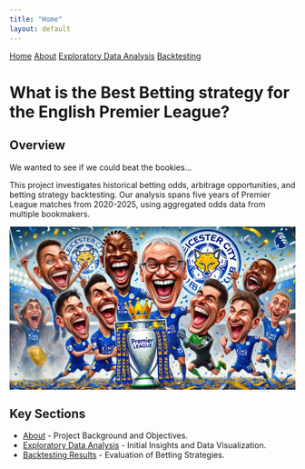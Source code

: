 ```yaml
---
title: "Home"
layout: default
---
```


<link rel="stylesheet" type="text/css" href="./assets/css/style.css">

<div class="header">
    <a href="index.html">Home</a>
    <a href="about.html">About</a>
    <a href="eda.html">Exploratory Data Analysis</a>
    <a href="backtesting.html">Backtesting</a>
</div>

# What is the Best Betting strategy for the English Premier League?

## Overview

We wanted to see if we could beat the bookies...

This project investigates historical betting odds, arbitrage opportunities, and betting strategy backtesting. Our analysis spans five years of Premier League matches from 2020-2025, using aggregated odds data from multiple bookmakers.

<img src="project_image.webp" alt="Leicester City 2015-16 Win" style="max-width: 100%; height: auto; display: block; margin: auto;">

## Key Sections
- [About](about.html) - Project Background and Objectives.
- [Exploratory Data Analysis](eda.html) - Initial Insights and Data Visualization.
- [Backtesting Results](backtesting.html) - Evaluation of Betting Strategies.
